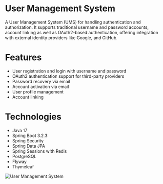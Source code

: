 # User Management System

A User Management System (UMS) for handling authentication and authorization. It supports traditional username and password accounts, account linking as well as OAuth2-based authentication, offering integration with external identity providers like Google, and GitHub.

# Features
- User registration and login with username and password
- OAuth2 authentication support for third-party providers
- Password recovery via email
- Account activation via email
- User profile management
- Account linking

# Technologies
* Java 17
* Spring Boot 3.2.3
* Spring Security
* Spring Data JPA
* Spring Sessions with Redis
* PostgreSQL
* Flyway
* Thymeleaf

![User Management System](https://i.imgur.com/ByUpXdP.png)
